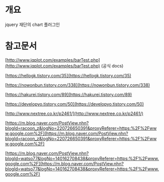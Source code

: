 # 개요

jquery 재단의 chart 플러그인

# 참고문서

[http://www.jqplot.com/examples/barTest.php](http://www.jqplot.com/examples/barTest.php) (공식 docs)

[https://hellogk.tistory.com/35](https://hellogk.tistory.com/35)

[https://nowonbun.tistory.com/338](https://nowonbun.tistory.com/338)

[https://hakurei.tistory.com/89](https://hakurei.tistory.com/89)

[https://developyo.tistory.com/50](https://developyo.tistory.com/50)

[http://www.nextree.co.kr/p2461/](http://www.nextree.co.kr/p2461/)

[https://m.blog.naver.com/PostView.nhn?blogId=racoon_z&logNo=220726650391&proxyReferer=https:%2F%2Fwww.google.com%2F](https://m.blog.naver.com/PostView.nhn?blogId=racoon_z&logNo=220726650391&proxyReferer=https:%2F%2Fwww.google.com%2F)

[https://m.blog.naver.com/PostView.nhn?blogId=watso77&logNo=140162708438&proxyReferer=https:%2F%2Fwww.google.com%2F](https://m.blog.naver.com/PostView.nhn?blogId=watso77&logNo=140162708438&proxyReferer=https:%2F%2Fwww.google.com%2F)